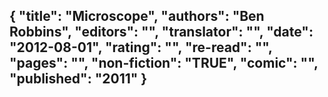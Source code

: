 {
 "title": "Microscope",
 "authors": "Ben Robbins",
 "editors": "",
 "translator": "",
 "date": "2012-08-01",
 "rating": "",
 "re-read": "",
 "pages": "",
 "non-fiction": "TRUE",
 "comic": "",
 "published": "2011"
}
---

